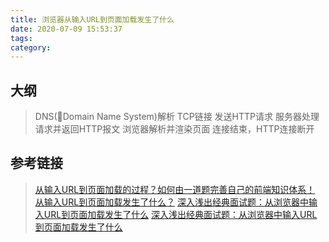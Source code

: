 ```yaml
---
title: 浏览器从输入URL到页面加载发生了什么
date: 2020-07-09 15:53:37
tags:
category:
---
```


## 大纲

> DNS(Domain Name System)解析
> TCP链接
> 发送HTTP请求
> 服务器处理请求并返回HTTP报文
> 浏览器解析并渲染页面
> 连接结束，HTTP连接断开

## 参考链接

> [从输入URL到页面加载的过程？如何由一道题完善自己的前端知识体系！](https://dailc.github.io/2018/03/12/whenyouenteraurl.html)
> [从输入URL到页面加载发生了什么？](https://github.com/JasonLam0990/Blog/issues/4)
> [深入浅出经典面试题：从浏览器中输入URL到页面加载发生了什么](https://www.cnblogs.com/confach/p/10050013.html)
> [深入浅出经典面试题：从浏览器中输入URL到页面加载发生了什么](https://www.cnblogs.com/confach/p/10050420.html)
